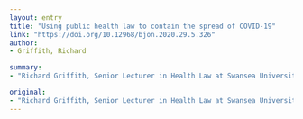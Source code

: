 ```yaml
---
layout: entry
title: "Using public health law to contain the spread of COVID-19"
link: "https://doi.org/10.12968/bjon.2020.29.5.326"
author:
- Griffith, Richard

summary:
- "Richard Griffith, Senior Lecturer in Health Law at Swansea University, considers what powers are available to ministers, health and local authorities to minimise the spread of the novel coronavirus and the disease it causes. Richard Griffith considers the powers to minimize the spread. he considers how powers can be available to health ministers and health authorities. Griffith is a senior lecturer in health law. He considers a number of powers available to the local authorities and ministers. It is possible to minimise spread of Corona Professor Richard Griffith aims to considers health. Waters weighing. Powers are available."

original:
- "Richard Griffith, Senior Lecturer in Health Law at Swansea University, considers what powers are available to ministers, health and local authorities to minimise the spread of the novel coronavirus and the disease it causes."
---
```



